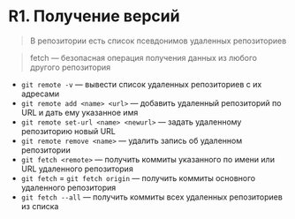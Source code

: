 # R1. Получение версий

> В репозитории есть список псевдонимов удаленных репозиториев

> fetch —  безопасная операция получения данных из любого другого репозитория

- `git remote -v` — вывести список удаленных репозиториев с их адресами
- `git remote add <name> <url>` — добавить удаленный репозиторий по URL и дать ему указанное имя
- `git remote set-url <name> <newurl>` — задать удаленному репозиторию новый URL
- `git remote remove <name>` — удалить запись об удаленном репозитории
- `git fetch <remote>` — получить коммиты указанного по имени или URL удаленного репозитория
- `git fetch` = `git fetch origin` — получить коммиты основного удаленного репозитория
- `git fetch --all` — получить коммиты всех удаленных репозиториев из списка
